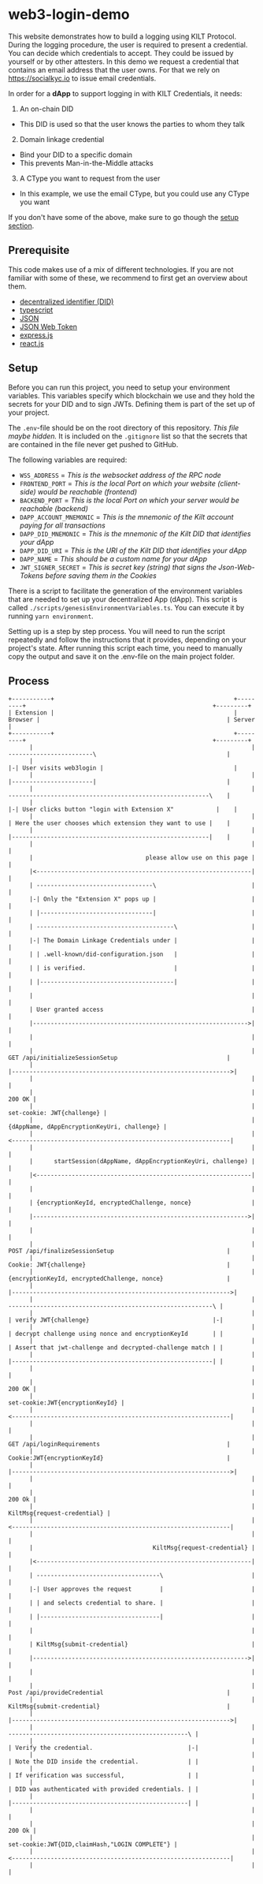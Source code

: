 # web3-login-demo

This website demonstrates how to build a logging using KILT Protocol.
During the logging procedure, the user is required to present a credential.
You can decide which credentials to accept.
They could be issued by yourself or by other attesters.
In this demo we request a credential that contains an email address that the user owns.
For that we rely on https://socialkyc.io to issue email credentials.

In order for a **dApp** to support logging in with KILT Credentials, it needs: 

1. An on-chain DID
  * This DID is used so that the user knows the parties to whom they talk
2. Domain linkage credential
  * Bind your DID to a specific domain
  * This prevents Man-in-the-Middle attacks
3. A CType you want to request from the user
  * In this example, we use the email CType, but you could use any CType you want

If you don't have some of the above, make sure to go though the [setup section](#setup).

## Prerequisite

This code makes use of a mix of different technologies.
If you are not familiar with some of these, we recommend to first get an overview about them.

* [decentralized identifier (DID)](https://docs.kilt.io/docs/concepts/did)
* [typescript](https://www.typescriptlang.org/)
* [JSON](https://www.json.org/json-en.html)
* [JSON Web Token](https://en.wikipedia.org/wiki/JSON_Web_Token)
* [express.js](https://expressjs.com/)
* [react.js](https://react.dev/)

## Setup

Before you can run this project, you need to setup your environment variables.
This variables specify which blockchain we use and they hold the secrets for your DID and to sign JWTs.
Defining them is part of the set up of your project.

The `.env`-file should be on the root directory of this repository.
*This file maybe hidden.*
It is included on the `.gitignore` list so that the secrets that are contained in the file never get pushed to GitHub.

The following variables are required:

- `WSS_ADDRESS` = _This is the websocket address of the RPC node_
- `FRONTEND_PORT` = _This is the local Port on which your website (client-side) would be reachable (frontend)_
- `BACKEND_PORT` = _This is the local Port on which your server would be reachable (backend)_
- `DAPP_ACCOUNT_MNEMONIC` = _This is the mnemonic of the Kilt account paying for all transactions_
- `DAPP_DID_MNEMONIC` = _This is the mnemonic of the Kilt DID that identifies your dApp_
- `DAPP_DID_URI` = _This is the URI of the Kilt DID that identifies your dApp_
- `DAPP_NAME` = _This should be a custom name for your dApp_
- `JWT_SIGNER_SECRET` = _This is secret key (string) that signs the Json-Web-Tokens before saving them in the Cookies_

There is a script to facilitate the generation of the environment variables that are needed to set up your decentralized App (dApp).
This script is called `./scripts/genesisEnvironmentVariables.ts`.
You can execute it by running `yarn environment`.

Setting up is a step by step process.
You will need to run the script repeatedly and follow the instructions that it provides, depending on your project's state.
After running this script each time, you need to manually copy the output and save it on the .env-file on the main project folder.

## Process

```
+-----------+                                                   +---------+                                                     +---------+
| Extension |                                                   | Browser |                                                     | Server  |
+-----------+                                                   +---------+                                                     +---------+
      |                                                              | ------------------------\                                     |
      |                                                              |-| User visits web3login |                                     |
      |                                                              | |-----------------------|                                     |
      |                                                              | ---------------------------------------------------------\    |
      |                                                              |-| User clicks button "login with Extension X"            |    |
      |                                                              | | Here the user chooses which extension they want to use |    |
      |                                                              | |--------------------------------------------------------|    |
      |                                                              |                                                               |
      |                                please allow use on this page |                                                               |
      |<-------------------------------------------------------------|                                                               |
      | ---------------------------------\                           |                                                               |
      |-| Only the "Extension X" pops up |                           |                                                               |
      | |--------------------------------|                           |                                                               |
      | ---------------------------------------\                     |                                                               |
      |-| The Domain Linkage Credentials under |                     |                                                               |
      | | .well-known/did-configuration.json   |                     |                                                               |
      | | is verified.                         |                     |                                                               |
      | |--------------------------------------|                     |                                                               |
      |                                                              |                                                               |
      | User granted access                                          |                                                               |
      |------------------------------------------------------------->|                                                               |
      |                                                              |                                                               |
      |                                                              | GET /api/initializeSessionSetup                               |
      |                                                              |-------------------------------------------------------------->|
      |                                                              |                                                               |
      |                                                              |                                                        200 OK |
      |                                                              |                                    set-cookie: JWT{challenge} |
      |                                                              |                   {dAppName, dAppEncryptionKeyUri, challenge} |
      |                                                              |<--------------------------------------------------------------|
      |                                                              |                                                               |
      |      startSession(dAppName, dAppEncryptionKeyUri, challenge) |                                                               |
      |<-------------------------------------------------------------|                                                               |
      |                                                              |                                                               |
      | {encryptionKeyId, encryptedChallenge, nonce}                 |                                                               |
      |------------------------------------------------------------->|                                                               |
      |                                                              |                                                               |
      |                                                              | POST /api/finalizeSessionSetup                                |
      |                                                              | Cookie: JWT{challenge}                                        |
      |                                                              | {encryptionKeyId, encryptedChallenge, nonce}                  |
      |                                                              |-------------------------------------------------------------->|
      |                                                              |   ----------------------------------------------------------\ |
      |                                                              |   | verify JWT{challenge}                                   |-|
      |                                                              |   | decrypt challenge using nonce and encryptionKeyId       | |
      |                                                              |   | Assert that jwt-challenge and decrypted-challenge match | |
      |                                                              |   |---------------------------------------------------------| |
      |                                                              |                                                               |
      |                                                              |                                                        200 OK |
      |                                                              |                               set-cookie:JWT{encryptionKeyId} |
      |                                                              |<--------------------------------------------------------------|
      |                                                              |                                                               |
      |                                                              | GET /api/loginRequirements                                    |
      |                                                              | Cookie:JWT{encryptionKeyId}                                   |
      |                                                              |-------------------------------------------------------------->|
      |                                                              |                                                               |
      |                                                              |                                                        200 Ok |
      |                                                              |                                   KiltMsg{request-credential} |
      |                                                              |<--------------------------------------------------------------|
      |                                                              |                                                               |
      |                                  KiltMsg{request-credential} |                                                               |
      |<-------------------------------------------------------------|                                                               |
      | -----------------------------------\                         |                                                               |
      |-| User approves the request        |                         |                                                               |
      | | and selects credential to share. |                         |                                                               |
      | |----------------------------------|                         |                                                               |
      |                                                              |                                                               |
      | KiltMsg{submit-credential}                                   |                                                               |
      |------------------------------------------------------------->|                                                               |
      |                                                              |                                                               |
      |                                                              | Post /api/provideCredential                                   |
      |                                                              | KiltMsg{submit-credential}                                    |
      |                                                              |-------------------------------------------------------------->|
      |                                                              |          ---------------------------------------------------\ |
      |                                                              |          | Verify the credential.                           |-|
      |                                                              |          | Note the DID inside the credential.              | |
      |                                                              |          | If verification was successful,                  | |
      |                                                              |          | DID was authenticated with provided credentials. | |
      |                                                              |          |--------------------------------------------------| |
      |                                                              |                                                               |
      |                                                              |                                                        200 Ok |
      |                                                              |                set-cookie:JWT{DID,claimHash,"LOGIN COMPLETE"} |
      |                                                              |<--------------------------------------------------------------|
      |                                                              |                                                               |
```